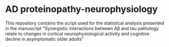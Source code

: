 # AD proteinopathy-neurophysiology
This repository contains the script used for the statistical analysis presented in the manuscript "Synergistic interactions between Aβ and tau pathology relate to changes in cortical neurophysiological activity and cognitive decline in asymptomatic older adults"
